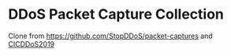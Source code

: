 # DDoS Packet Capture Collection

Clone from https://github.com/StopDDoS/packet-captures and [CICDDoS2019](http://205.174.165.80/CICDataset/CICDDoS2019/Dataset/)

